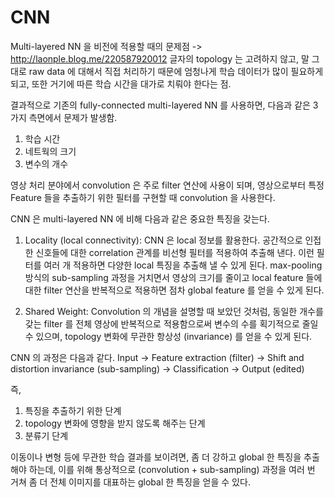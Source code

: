 # CNN

Multi-layered NN 을 비전에 적용할 때의 문제점 -> http://laonple.blog.me/220587920012 
글자의 topology 는 고려하지 않고, 말 그대로 raw data 에 대해서 직접 처리하기 때문에 엄청나게 학습 데이터가 많이 필요하게 되고, 
또한 거기에 따른 학습 시간을 대가로 치뤄야 한다는 점.

결과적으로 기존의 fully-connected multi-layered NN 를 사용하면, 다음과 같은 3가지 측면에서 문제가 발생함.
1. 학습 시간
2. 네트웍의 크기
3. 변수의 개수

영상 처리 분야에서 convolution 은 주로 filter 연산에 사용이 되며, 
영상으로부터 특정 Feature 들을 추출하기 위한 필터를 구현할 때 convolution 을 사용한다.

CNN 은 multi-layered NN 에 비해 다음과 같은 중요한 특징을 갖는다.

1. Locality (local connectivity): 
CNN 은 local 정보를 활용한다. 
공간적으로 인접한 신호들에 대한 correlation 관계를 비선형 필터를 적용하여 추출해 낸다. 
이런 필터를 여러 개 적용하면 다양한 local 특징을 추출해 낼 수 있게 된다. 
max-pooling 방식의 sub-sampling 과정을 거치면서 영상의 크기를 줄이고 local feature 들에 대한 filter 연산을 반복적으로 적용하면 
점차 global feature 를 얻을 수 있게 된다.

2. Shared Weight:
Convolution 의 개념을 설명할 때 보았던 것처럼, 동일한 개수를 갖는 filter 를 전체 영상에 반복적으로 적용함으로써 
변수의 수를 획기적으로 줄일 수 있으며, topology 변화에 무관한 항상성 (invariance) 를 얻을 수 있게 된다.

CNN 의 과정은 다음과 같다.
Input -> Feature extraction (filter) -> Shift and distortion invariance (sub-sampling) -> Classification -> Output (edited)

즉,
1. 특징을 추출하기 위한 단계
2. topology 변화에 영향을 받지 않도록 해주는 단계
3. 분류기 단계

이동이나 변형 등에 무관한 학습 결과를 보이려면, 좀 더 강하고 global 한 특징을 추출해야 하는데, 
이를 위해 통상적으로 (convolution + sub-sampling) 과정을 여러 번 거쳐 좀 더 전체 이미지를 대표하는 global 한 특징을 얻을 수 있다.
